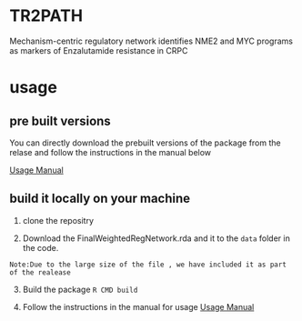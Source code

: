 # TR2PATH
Mechanism-centric regulatory network identifies NME2 and MYC programs as markers of Enzalutamide resistance in CRPC 

# usage 

## pre built versions
You can directly download the prebuilt versions of the package from the relase and follow the instructions in the manual below

[Usage Manual](https://github.com/mitrofanova-lab/TR2PATH/blob/main/TR2PATH_Installation_and_demo_manual.pdf)

## build it locally on your machine

1. clone the repositry 


2. Download the FinalWeightedRegNetwork.rda and it to the `data` folder  in the code.

  `Note:Due to the large size of the file , we have included it as part of the realease`

3. Build the package 
   `R CMD build`

4. Follow the instructions in the manual for usage 
[Usage Manual](https://github.com/mitrofanova-lab/TR2PATH/blob/main/TR2PATH_Installation_and_demo_manual.pdf)
